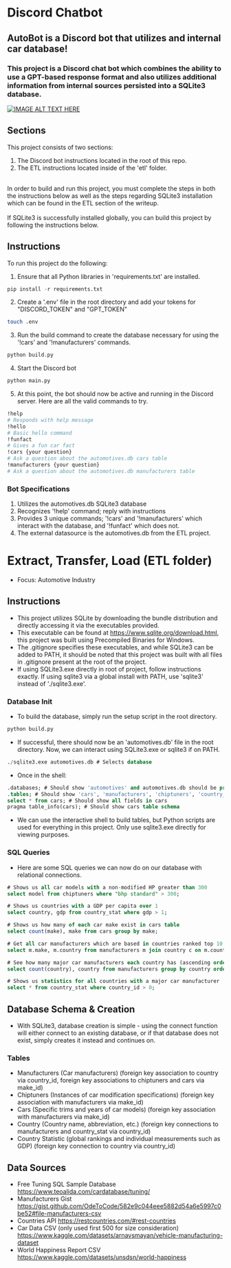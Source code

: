 # Discord Chatbot
## AutoBot is a Discord bot that utilizes and internal car database!

### This project is a Discord chat bot which combines the ability to use a GPT-based response format and also utilizes additional information from internal sources persisted into a SQLite3 database.

[![IMAGE ALT TEXT HERE](https://img.youtube.com/vi/iovmhhzY2PA/0.jpg)](https://youtu.be/iovmhhzY2PA)

## Sections
This project consists of two sections:
1. The Discord bot instructions located in the root of this repo.
2. The ETL instructions located inside of the 'etl' folder.

<br>
In order to build and run this project, you must complete the steps in both the instructions below as well as the steps regarding SQLite3 installation which can be found in the ETL section of the writeup.
<br>
<br>
If SQLite3 is successfully installed globally, you can build this project by following the instructions below.

## Instructions
To run this project do the following:
1. Ensure that all Python libraries in 'requirements.txt' are installed.
```python
pip install -r requirements.txt
```
2. Create a '.env' file in the root directory and add your tokens for "DISCORD_TOKEN" and "GPT_TOKEN"
```bash
touch .env
```
3. Run the build command to create the database necessary for using the '!cars' and '!manufacturers' commands.
```python
python build.py
```
4. Start the Discord bot 
```python
python main.py
```
5. At this point, the bot should now be active and running in the Discord server. Here are all the valid commands to try.
```bash
!help 
# Responds with help message
!hello 
# Basic hello command
!funfact 
# Gives a fun car fact
!cars {your question} 
# Ask a question about the automotives.db cars table
!manufacturers {your question} 
# Ask a question about the automotives.db manufacturers table
```

### Bot Specifications
1. Utilizes the automotives.db SQLite3 database
2. Recognizes '!help' command; reply with instructions
3. Provides 3 unique commands; '!cars' and '!manufacturers' which interact with the database, and '!funfact' which does not.
4. The external datasource is the automotives.db from the ETL project.

# Extract, Transfer, Load (ETL folder)
- Focus: Automotive Industry

## Instructions
- This project utilizes SQLite by downloading the bundle distribution and directly accessing it via the executables provided.
- This executable can be found at https://www.sqlite.org/download.html, this project was built using Precompiled Binaries for Windows.
- The .gitignore specifies these executables, and while SQLite3 can be added to PATH, it should be noted that this project was built with all files in .gitignore present at the root of the project.
- If using SQLite3.exe directly in root of project, follow instructions exactly. If using sqlite3 via a global install with PATH, use 'sqlite3' instead of './sqlite3.exe'.
### Database Init
- To build the database, simply run the setup script in the root directory.
```bash
python build.py
```
- If successful, there should now be an 'automotives.db' file in the root directory. Now, we can interact using SQLite3.exe or sqlite3 if on PATH.
```sql
./sqlite3.exe automotives.db # Selects database
```
- Once in the shell:
```sql
.databases; # Should show 'automotives' and automotives.db should be present
.tables; # Should show 'cars', 'manufacturers', 'chiptuners', 'country_ids', and 'country_stats'
select * from cars; # Should show all fields in cars
pragma table_info(cars); # Should show cars table schema
```
- We can use the interactive shell to build tables, but Python scripts are used for everything in this project. Only use sqlite3.exe directly for viewing purposes.
### SQL Queries
- Here are some SQL queries we can now do on our database with relational connections.
```sql
# Shows us all car models with a non-modified HP greater than 300
select model from chiptuners where "bhp standard" > 300;

# Shows us countries with a GDP per capita over 1
select country, gdp from country_stat where gdp > 1;

# Shows us how many of each car make exist in cars table
select count(make), make from cars group by make;

# Get all car manufacturers which are based in countries ranked top 10 for overall happiness 
select m.make, m.country from manufacturers m join country c on m.country_id = c.country_id join country_stat cs on c.country_id = cs.country_id where cs.rank <= 10 group by m.make;

# See how many major car manufacturers each country has (ascending order)
select count(country), country from manufacturers group by country order by count(country);

# Shows us statistics for all countries with a major car manufacturer
select * from country_stat where country_id > 0;
```

## Database Schema & Creation
- With SQLite3, database creation is simple - using the connect function will either connect to an existing database, or if that database does not exist, simply creates it instead and continues on.
### Tables
- Manufacturers (Car manufacturers) (foreign key association to country via country_id, foreign key associations to chiptuners and cars via make_id)
- Chiptuners (Instances of car modification specifications) (foreign key association with manufacturers via make_id)
- Cars (Specific trims and years of car models) (foreign key association with manufacturers via make_id)
- Country (Country name, abbreviation, etc.) (foreign key connections to manufacturers and country_stat via country_id)
- Country Statistic (global rankings and individual measurements such as GDP) (foreign key connection to country via country_id)

## Data Sources
- Free Tuning SQL Sample Database 
https://www.teoalida.com/cardatabase/tuning/
- Manufacturers Gist 
https://gist.github.com/OdeToCode/582e9c044eee5882d54a6e5997c0be52#file-manufacturers-csv
- Countries API 
https://restcountries.com/#rest-countries
- Car Data CSV (only used first 500 for size consideration) 
https://www.kaggle.com/datasets/arnavsmayan/vehicle-manufacturing-dataset
- World Happiness Report CSV 
https://www.kaggle.com/datasets/unsdsn/world-happiness
